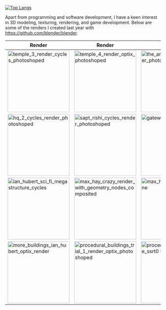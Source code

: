 <!-- ### Hi there 👋
 -->
<!--
**adityapandeyz/adityapandeyz** is a ✨ _special_ ✨ repository because its `README.md` (this file) appears on your GitHub profile.

Here are some ideas to get you started:

- 🔭 I’m currently working on ...
- 🌱 I’m currently learning ...
- 👯 I’m looking to collaborate on ...
- 🤔 I’m looking for help with ...
- 💬 Ask me about ...
- 📫 How to reach me: ...
- 😄 Pronouns: ...
- ⚡ Fun fact: ...
-->
<!-- ![header](https://capsule-render.vercel.app/api?type=rect&height=200&text=Hello!&fontAlign=70&stroke=00FF00&strokeWidth=3)
 -->
<!--  <p align="center">
  <img src="https://capsule-render.vercel.app/api?type=waving&color=gradient&text=Hello!&height=100&section=header"/>
</p> -->

<!-- <h2><img src="https://emojis.slackmojis.com/emojis/images/1531849430/4246/blob-sunglasses.gif?1531849430" width="30"/> नमस्ते (Namaste)🙏🏻, I'm Aditya Pandey! <img src="https://media.giphy.com/media/12oufCB0MyZ1Go/giphy.gif" width="50"></h2>
<img align='right' src="https://media.giphy.com/media/M9gbBd9nbDrOTu1Mqx/giphy.gif" width="230">
<p><em>Flutter Developer x College Student</a><img src="https://media.giphy.com/media/WUlplcMpOCEmTGBtBW/giphy.gif" width="30"> 
</em></p> -->


<!-- <p align="center">
  <img src= "https://i.giphy.com/media/q217GUnfKAmJlFcjBX/giphy.webp">
</p> -->

<!--- <p align="center">
  <img src= "https://user-images.githubusercontent.com/40023090/213973633-0cb98ab1-4d5e-4a28-a053-c3271fdba4a4.gif"/>
</p> -->

<!-- ![Snake animation](https://github.com/thepiyushmalhotra/thepiyushmalhotra/blob/output/github-contribution-grid-snake.svg) -->
  
<!-- <p align="center">
  <img src="https://capsule-render.vercel.app/api?type=waving&color=gradient&height=100&section=footer"/>
</p>-->

<!-- <p align="center">
  <img src="https://capsule-render.vercel.app/api?text=Hey Everyone!🕹️&animation=fadeIn&type=waving&color=gradient&height=100"/>
</p> -->

<!-- [![Aditya's GitHub stats](https://github-readme-stats.vercel.app/api?username=adityapandeyz)](https://github.com/anuraghazra/github-readme-stats)
 -->
<!-- ![Snake animation](https://github.com/thepiyushmalhotra/thepiyushmalhotra/blob/output/github-contribution-grid-snake.svg) -->

[![Top Langs](https://github-readme-stats.vercel.app/api/top-langs/?username=adityapandeyz&layout=compact&theme=vision-friendly-dark)](https://github.com/anuraghazra/github-readme-stats)

Apart from programming and software development, I have a keen interest in 3D modeling, texturing, rendering, and game development. Below are some of the renders I created last year with https://github.com/blender/blender.

| Render | Render | Render |
| ------ | ------ | ------ |
| <img src="https://github.com/user-attachments/assets/41f015b1-922b-49db-9448-d6e1152d1a27" alt="temple_3_render_cycles_photoshoped" width="200"/> | <img src="https://github.com/user-attachments/assets/be5bd668-488c-4e7e-b0e6-4f8902bc3a62" alt="temple_4_render_optix_photoshoped" width="200"/> | <img src="https://github.com/user-attachments/assets/eee7b7ee-94ec-478e-a54f-508cdfe8c8f2" alt="the_arena_cycles_render_photoshoped" width="200"/> |
| <img src="https://github.com/user-attachments/assets/ac873c9d-2ba4-485a-9449-1b97c78f4f20" alt="hq_2_cycles_render_photoshoped" width="200"/> | <img src="https://github.com/user-attachments/assets/3e885e6b-ae1a-404e-aecd-27d87464e29c" alt="sapt_rishi_cycles_render_photoshoped" width="200"/> | <img src="https://github.com/user-attachments/assets/667c040e-d284-4d6c-a41f-57f6bd952de7" alt="gateway_to_shangrila_1" width="200"/> |
| <img src="https://github.com/user-attachments/assets/7dd257f2-3ac7-472d-b31c-8d4625998dd3" alt="ian_hubert_sci_fi_megastructure_cycles" width="200"/> | <img src="https://github.com/user-attachments/assets/9395f6ae-a3bf-4ef9-bd4b-439b70c4180b" alt="max_hay_crazy_render_with_geometry_nodes_composited" width="200"/> | <img src="https://github.com/user-attachments/assets/8977b626-77d7-40a5-b5c6-a392dc5c693f" alt="max_hay_industrial_scene" width="200"/> |
| <img src="https://github.com/user-attachments/assets/995dcc3e-2fc5-47b2-a88a-387516d89383" alt="more_buildings_ian_hubert_optix_render" width="200"/> | <img src="https://github.com/user-attachments/assets/965a5adb-6894-483b-87e9-4b1b51a1965d" alt="procedural_buildings_trial_1_render_optix_photoshoped" width="200"/> | <img src="https://github.com/user-attachments/assets/fdbe0c9d-7b81-4c37-8eee-4fcdd21fb9c3" alt="procedural_planet_eevee_ssrt0 5" width="200"/> |
